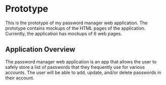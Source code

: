 # Prototype

This is the prototype of my password manager web application. The prototype contains mockups of the HTML pages of the application. Currently, the application has mockups of 6 web pages. 

## Application Overview

The password manager web application is an app that allows the user to safely store a list of passwords that they frequently use for various accounts. The user will be able to add, update, and/or delete passwords in their account.
